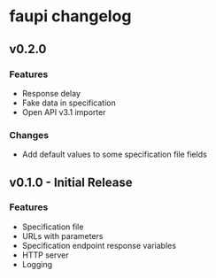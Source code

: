 # faupi changelog

## v0.2.0

### Features
- Response delay
- Fake data in specification
- Open API v3.1 importer

### Changes
- Add default values to some specification file fields

## v0.1.0 - Initial Release

### Features
- Specification file
- URLs with parameters
- Specification endpoint response variables
- HTTP server
- Logging
